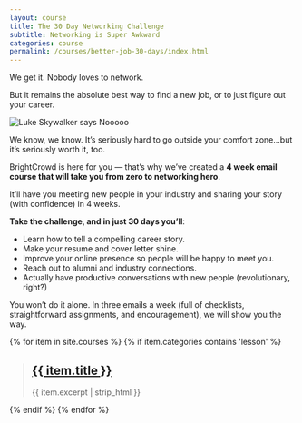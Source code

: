 ```yaml
---
layout: course
title: The 30 Day Networking Challenge
subtitle: Networking is Super Awkward
categories: course
permalink: /courses/better-job-30-days/index.html
---
```


We get it. Nobody loves to network.

But it remains the absolute best way to find a new job, or to just figure out your career.

![Luke Skywalker says Nooooo](https://media.giphy.com/media/tOwCobNerbLJ6/giphy.gif)

We know, we know. It’s seriously hard to go outside your comfort zone...but it’s seriously worth it, too.

BrightCrowd is here for you — that’s why we’ve created a **4 week email course that will take you from zero to networking hero**.

It’ll have you meeting new people in your industry and sharing your story (with confidence) in 4 weeks.

**Take the challenge, and in just 30 days you’ll**:
- Learn how to tell a compelling career story.
- Make your resume and cover letter shine.
- Improve your online presence so people will be happy to meet you.
- Reach out to alumni and industry connections.
- Actually have productive conversations with new people (revolutionary, right?)  

You won’t do it alone. In three emails a week (full of checklists, straightforward assignments, and encouragement), we will show you the way.



{% for item in site.courses %}
{% if item.categories contains 'lesson' %}
> ## <a href="{{ item.url }}">{{ item.title }}</a>
> {{ item.excerpt | strip_html }}

{% endif %}
{% endfor %}
